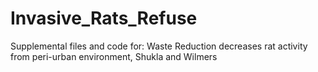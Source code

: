 # Invasive_Rats_Refuse
Supplemental files and code for: Waste Reduction decreases rat activity from peri-urban environment, Shukla and Wilmers
